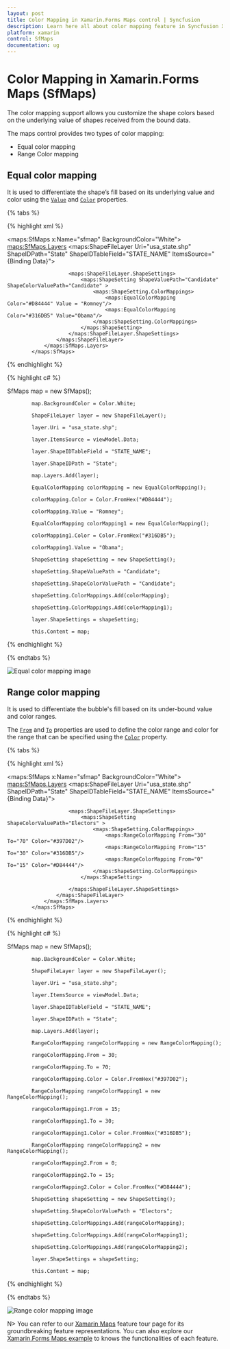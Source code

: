 ```yaml
---
layout: post
title: Color Mapping in Xamarin.Forms Maps control | Syncfusion
description: Learn here all about color mapping feature in Syncfusion Xamarin.Forms Maps control such as Equal color mapping, and Range Color mapping.
platform: xamarin
control: SfMaps
documentation: ug
---
```


# Color Mapping in Xamarin.Forms Maps (SfMaps)

The color mapping support allows you customize the shape colors based on the underlying value of shapes received from the bound data.

The maps control provides two types of color mapping:

* Equal color mapping
* Range Color mapping

## Equal color mapping

It is used to differentiate the shape’s fill based on its underlying value and color using the [`Value`](https://help.syncfusion.com/cr/xamarin/Syncfusion.SfMaps.XForms.EqualColorMapping.html#Syncfusion_SfMaps_XForms_EqualColorMapping_Value) and [`Color`](https://help.syncfusion.com/cr/xamarin/Syncfusion.SfMaps.XForms.ColorMapping.html#Syncfusion_SfMaps_XForms_ColorMapping_Color) properties.

{% tabs %}

{% highlight xml %}

 <maps:SfMaps x:Name="sfmap"  BackgroundColor="White">
                <maps:SfMaps.Layers>
                    <maps:ShapeFileLayer Uri="usa_state.shp" ShapeIDPath="State"
                                         ShapeIDTableField="STATE_NAME" ItemsSource="{Binding Data}">

                        <maps:ShapeFileLayer.ShapeSettings>
                            <maps:ShapeSetting ShapeValuePath="Candidate" ShapeColorValuePath="Candidate" >
                                <maps:ShapeSetting.ColorMappings>
                                    <maps:EqualColorMapping Color="#D84444" Value = "Romney"/>
                                    <maps:EqualColorMapping Color="#316DB5" Value="Obama"/>
                                </maps:ShapeSetting.ColorMappings>
                            </maps:ShapeSetting>
                        </maps:ShapeFileLayer.ShapeSettings>
                    </maps:ShapeFileLayer>
                </maps:SfMaps.Layers>
            </maps:SfMaps>

{% endhighlight %}

{% highlight c# %}

SfMaps map = new SfMaps();

            map.BackgroundColor = Color.White;

            ShapeFileLayer layer = new ShapeFileLayer();

            layer.Uri = "usa_state.shp";

            layer.ItemsSource = viewModel.Data;

            layer.ShapeIDTableField = "STATE_NAME";

            layer.ShapeIDPath = "State";

            map.Layers.Add(layer);           

            EqualColorMapping colorMapping = new EqualColorMapping();

            colorMapping.Color = Color.FromHex("#D84444");

            colorMapping.Value = "Romney";

            EqualColorMapping colorMapping1 = new EqualColorMapping();

            colorMapping1.Color = Color.FromHex("#316DB5");

            colorMapping1.Value = "Obama";

            ShapeSetting shapeSetting = new ShapeSetting();

            shapeSetting.ShapeValuePath = "Candidate";

            shapeSetting.ShapeColorValuePath = "Candidate";

            shapeSetting.ColorMappings.Add(colorMapping);

            shapeSetting.ColorMappings.Add(colorMapping1);

            layer.ShapeSettings = shapeSetting;

            this.Content = map;     

{% endhighlight %}

{% endtabs %}

![Equal color mapping image](Images/ColorMapping_img1.jpeg)

## Range color mapping

It is used to differentiate the bubble's fill based on its under-bound value and color ranges.

The [`From`](https://help.syncfusion.com/cr/xamarin/Syncfusion.SfMaps.XForms.RangeColorMapping.html#Syncfusion_SfMaps_XForms_RangeColorMapping_From) and [`To`](https://help.syncfusion.com/cr/xamarin/Syncfusion.SfMaps.XForms.RangeColorMapping.html#Syncfusion_SfMaps_XForms_RangeColorMapping_To) properties are used to define the color range and color for the range that can be specified using the [`Color`](https://help.syncfusion.com/cr/xamarin/Syncfusion.SfMaps.XForms.ColorMapping.html#Syncfusion_SfMaps_XForms_ColorMapping_Color) property.

{% tabs %}

{% highlight xml %}

 <maps:SfMaps x:Name="sfmap"  BackgroundColor="White">
                <maps:SfMaps.Layers>
                    <maps:ShapeFileLayer Uri="usa_state.shp" ShapeIDPath="State"
                                         ShapeIDTableField="STATE_NAME" ItemsSource="{Binding Data}">

                        <maps:ShapeFileLayer.ShapeSettings>
                            <maps:ShapeSetting  ShapeColorValuePath="Electors" >
                                <maps:ShapeSetting.ColorMappings>
                                    <maps:RangeColorMapping From="30" To="70" Color="#397D02"/>
                                    <maps:RangeColorMapping From="15" To="30" Color="#316DB5"/>
                                    <maps:RangeColorMapping From="0" To="15" Color="#D84444"/>
                                </maps:ShapeSetting.ColorMappings>
                            </maps:ShapeSetting>

                        </maps:ShapeFileLayer.ShapeSettings>
                    </maps:ShapeFileLayer>
                </maps:SfMaps.Layers>
            </maps:SfMaps>

{% endhighlight %}

{% highlight c# %}

 SfMaps map = new SfMaps();

            map.BackgroundColor = Color.White;

            ShapeFileLayer layer = new ShapeFileLayer();

            layer.Uri = "usa_state.shp";

            layer.ItemsSource = viewModel.Data;

            layer.ShapeIDTableField = "STATE_NAME";

            layer.ShapeIDPath = "State";

            map.Layers.Add(layer);

            RangeColorMapping rangeColorMapping = new RangeColorMapping();

            rangeColorMapping.From = 30;

            rangeColorMapping.To = 70;

            rangeColorMapping.Color = Color.FromHex("#397D02");

            RangeColorMapping rangeColorMapping1 = new RangeColorMapping();

            rangeColorMapping1.From = 15;

            rangeColorMapping1.To = 30;

            rangeColorMapping1.Color = Color.FromHex("#316DB5");

            RangeColorMapping rangeColorMapping2 = new RangeColorMapping();

            rangeColorMapping2.From = 0;

            rangeColorMapping2.To = 15;

            rangeColorMapping2.Color = Color.FromHex("#D84444");

            ShapeSetting shapeSetting = new ShapeSetting();

            shapeSetting.ShapeColorValuePath = "Electors";

            shapeSetting.ColorMappings.Add(rangeColorMapping);

            shapeSetting.ColorMappings.Add(rangeColorMapping1);

            shapeSetting.ColorMappings.Add(rangeColorMapping2);

            layer.ShapeSettings = shapeSetting;

            this.Content = map;     

{% endhighlight %}

{% endtabs %}

![Range color mapping image](Images/ColorMapping_img2.jpeg)

N> You can refer to our [Xamarin Maps](https://www.syncfusion.com/xamarin-ui-controls/xamarin-maps) feature tour page for its groundbreaking feature representations. You can also explore our [Xamarin.Forms Maps example](https://github.com/SyncfusionExamples/Getting-Started-Xamarin-Maps) to knows the functionalities of each feature.
